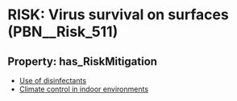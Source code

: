 # RISK: __Virus survival on surfaces__ (PBN__Risk_511)

## Property: has_RiskMitigation

* [Use of disinfectants](PBN__RiskMitigation_721)
* [Climate control in indoor environments](PBN__Mitigation_1274)


